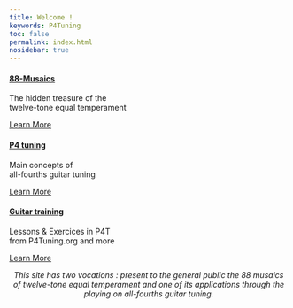 ```yaml
---
title: Welcome !
keywords: P4Tuning
toc: false
permalink: index.html
nosidebar: true
---
```

<div class="row">
        <div class="col-lg-12">
            <!-- h2 class="page-header">Choose an entry</h2 -->
        </div>
        <div class="col-sm-4">
            <div class="panel panel-default text-center">
                <div class="panel-heading">
                    <a href="musaic_overview.html">
                    <span class="fa-stack fa-5x">
                          <i class="fa fa-circle fa-stack-2x text-primary"></i>
                          <i class="fa fa-tree fa-stack-1x fa-inverse"></i>
                    </span>
                    </a>
                </div>
                <div class="panel-body">
                    <h4><a href="musaic_overview.html"> 88-Musaics</a></h4>
                    <p>The hidden treasure of the <br/>twelve-tone equal temperament</p>
                    <a href="musaic_overview.html" class="btn btn-primary">Learn More</a>
                </div>
            </div>
        </div>
        <div class="col-sm-4">
            <div class="panel panel-default text-center">
                <div class="panel-heading">
                    <span class="fa-stack fa-5x">
                          <i class="fa fa-circle fa-stack-2x text-primary"></i>
                          <i class="fa fa-car fa-stack-1x fa-inverse"></i>
                    </span>
                </div>
                <div class="panel-body">
                    <h4><a href="#">P4 tuning</a></h4>
                    <p>Main concepts of <br/>all-fourths guitar tuning</p>
                    <a href="#" class="btn btn-primary">Learn More</a>
                </div>
            </div>
        </div>
        <div class="col-sm-4">
            <div class="panel panel-default text-center">
                <div class="panel-heading">
                    <span class="fa-stack fa-5x">
                          <i class="fa fa-circle fa-stack-2x text-primary"></i>
                          <i class="fa fa-support fa-stack-1x fa-inverse"></i>
                    </span>
                </div>
                <div class="panel-body">
                    <h4><a href="#">Guitar training</a></h4>
                    <p>Lessons &amp; Exercices in P4T<br/>from P4Tuning.org and more</p>
                    <a href="#" class="btn btn-primary">Learn More</a>
                </div>
            </div>
        </div>
</div>

<div class="row">
   <div class="col-lg-12">
      <div class="col-sm-2"></div>
      <div class="col-sm-8">
        <p style="text-align:center"><i>This site has two vocations : present to the general public the 88 musaics of twelve-tone equal temperament and one of its applications through the playing on all-fourths guitar tuning.</i></p></div>
      <div class="col-sm-2"></div>
   </div>
</div>
